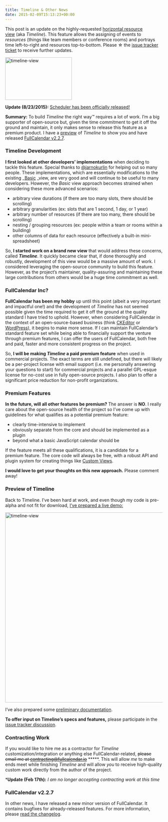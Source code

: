 ```yaml
---
title: Timeline & Other News
date: 2015-02-09T15:13:23+00:00
---
```


This post is an update on the highly-requested <a href="https://code.google.com/p/fullcalendar/issues/detail?id=150#footer" target="_blank">horizontal resource view</a> (aka _Timeline_). This feature allows the assigning of events to _resources_ (things like team members or conference rooms) and portrays time left-to-right and resources top-to-bottom. Please ☆ the <a href="https://code.google.com/p/fullcalendar/issues/detail?id=150#footer" target="_blank">issue tracker ticket</a> to receive further updates.

[<img style="margin-top: ‐10px;" src="{{ site.baseurl }}/assets/images/blog/2015/02/timeline-view.png" alt="timeline-view" width="213" height="136" sizes="(max-width: 213px) 100vw, 213px" />](#preview)

**Update (8/23/2015):** [Scheduler has been officially released!](http://blog.arshaw.com/1/post/2015/08/scheduler-released.html)

**Summary:** To build _Timeline_ the right way™ requires a lot of work. I&#8217;m a big supporter of open-source but, given the time commitment to get it off the ground and maintain, it only makes sense to release this feature as a premium product. I have a <a href="http://fullcalendar.io/timeline/" target="_blank">preview</a> of _Timeline_ to show you and have released <a href="https://github.com/arshaw/fullcalendar/releases" target="_blank">FullCalendar v2.2.7</a>.

### Timeline Development

**I first looked at other developers&#8217; implementations** when deciding to tackle this feature. Special thanks to <a href="https://github.com/jarnokurlin" target="_blank">@jarnokurlin</a> for helping out so many people. These implementations, which are essentially modifications to the existing _<a href="https://github.com/arshaw/fullcalendar/blob/master/src/basic/BasicView.js" target="_blank">Basic</a> _view, are very good and will continue to be useful to many developers. However, the _Basic_ view approach becomes strained when considering these more advanced scenarios:

  * arbitrary view durations (if there are too many slots, there should be scrolling)
  * arbitrary granularities (ex: slots that are 1 second, 1 day, or 1 year)
  * arbitrary number of resources (if there are too many, there should be scrolling)
  * nesting / grouping resources (ex: people within a team or rooms within a building)
  * other columns of data for each resource (effectively a built-in mini-spreadsheet)

So, **I started work on a brand new view** that would address these concerns, called **_Timeline_**. It quickly became clear that, if done thoroughly and robustly, development of this view would be a massive amount of work. I considered leveraging the open-source community to build this feature. However, as the project&#8217;s maintainer, quality-assuring and maintaining these large contributions from others would be a huge time commitment as well.

### FullCalendar Inc?

**FullCalendar has been my hobby** up until this point (albeit a very important and impactful one!) and the development of _Timeline_ has not seemed possible given the time required to get it off the ground at the quality standard I have tried to uphold. However, when considering FullCalendar in the context of an open-source-based business (think <a href="http://ckeditor.com/" target="_blank">CKEditor</a> or <a href="https://wordpress.org/" target="_blank">WordPress</a>), it begins to make more sense. If I can maintain FullCalendar&#8217;s standard feature set while being able to financially support the venture through premium features, I can offer the users of FullCalendar, both free and paid, faster and more consistent progress on the project.

So, **I will be making _Timeline_ a paid premium feature** when used in commercial projects. The exact terms are still undefined, but there will likely be a per-project license with email support (i.e. me personally answering your questions to start) for commercial projects and a parallel GPL-esque license for no-cost use in fully open-source projects. I also plan to offer a significant price reduction for non-profit organizations.

### Premium Features

**In the future, will all other features be premium?** The answer is **NO**. I really care about the open-source health of the project so I&#8217;ve come up with guidelines for what qualifies as a potential premium feature:

  * clearly time-intensive to implement
  * obviously separate from the core and should be implemented as a plugin
  * beyond what a basic JavaScript calendar should be

If the feature meets all these qualifications, it is a candidate for a premium feature. The core code will always be free, with a robust API and plugin system for creating things like <a href="http://fullcalendar.io/docs/views/Custom_Views/" target="_blank">Custom Views</a>.

**I would love to get your thoughts on this new approach.** Please comment away!

### <span id="preview">Preview of Timeline</span>

Back to Timeline. I&#8217;ve been hard at work, and even though my code is pre-alpha and not fit for download, <a href="http://fullcalendar.io/timeline/" target="_blank">I&#8217;ve prepared a live demo:</a>

<a href="http://fullcalendar.io/timeline/" target="_blank"><img class="alignnone wp-image-121 size-full" src="{{ site.baseurl }}/assets/images/blog/2015/02/timeline-view.png" alt="timeline-view" width="946" height="606" sizes="(max-width: 946px) 100vw, 946px" /></a>

I&#8217;ve also prepared some <a href="http://fullcalendar.io/docs/timeline/" target="_blank">preliminary documentation</a>.

**To offer input on Timeline&#8217;s specs and features,** please participate in the <a href="https://code.google.com/p/fullcalendar/issues/detail?id=150#footer" target="_blank">issue tracker discussion</a>.

### Contracting Work

If you would like to hire me as a contractor for _Timeline_ customization/integration or anything else FullCalendar-related, <del>please email me at <a href="mailto:contracting@fullcalendar.io">contracting@fullcalendar.io</a></del> *****. This will allow _me_ to make ends meet while finishing _Timeline_ and will allow _you_ to receive high-quality custom work directly from the author of the project.

***Update (Feb 17th):** _I am no longer accepting contracting work at this time_

### FullCalendar v2.2.7

In other news, I have released a new minor version of FullCalendar. It contains bugfixes for already-released features. For more information, please <a href="https://github.com/arshaw/fullcalendar/releases" target="_blank">read the changelog</a>.
